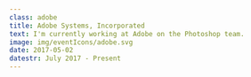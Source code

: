 ```yaml
---
class: adobe
title: Adobe Systems, Incorporated
text: I'm currently working at Adobe on the Photoshop team.
image: img/eventIcons/adobe.svg
date: 2017-05-02
datestr: July 2017 - Present
---
```

